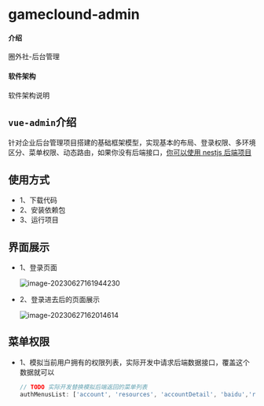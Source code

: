 # gameclound-admin

#### 介绍
圈外社-后台管理

#### 软件架构
软件架构说明

## `vue-admin`介绍

针对企业后台管理项目搭建的基础框架模型，实现基本的布局、登录权限、多环境区分、菜单权限、动态路由，如果你没有后端接口，[你可以使用 nestjs 后端项目](https://github.com/kuangshp/nestjs-mysql-api)

## 使用方式

- 1、下载代码
- 2、安装依赖包
- 3、运行项目

## 界面展示

- 1、登录页面

  ![image-20230627161944230](D:\vue3-admin\assets\image-20230627161944230.png)

- 2、登录进去后的页面展示

  ![image-20230627162014614](D:\vue3-admin\assets\image-20230627162014614.png)

## 菜单权限

- 1、模拟当前用户拥有的权限列表，实际开发中请求后端数据接口，覆盖这个数据就可以

  ```js
  // TODO 实际开发替换模拟后端返回的菜单列表
  authMenusList: ['account', 'resources', 'accountDetail', 'baidu','role'],
  ```

